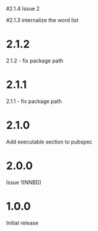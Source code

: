 #2.1.4
Issue 2

#2.1.3 
internalize the word list

# 2.1.2
2.1.2 - fix package path

# 2.1.1
2.1.1 - fix package path

# 2.1.0
Add executable section to pubspec

# 2.0.0
Issue 1(NNBD)

# 1.0.0
Initial release
